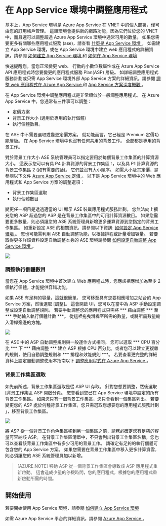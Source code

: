 <properties 
    pageTitle="如何在 App Service 環境中調整應用程式" 
    description="在 App Service 環境中調整應用程式" 
    services="app-service" 
    documentationCenter="" 
    authors="ccompy" 
    manager="stefsch" 
    editor="jimbe"/>

<tags 
    ms.service="app-service" 
    ms.workload="na" 
    ms.tgt_pltfrm="na" 
    ms.devlang="na" 
    ms.topic="article" 
    ms.date="10/26/2015" 
    ms.author="ccompy"/>


# 在 App Service 環境中調整應用程式

基本上，App Service 環境是 Azure App Service 在 VNET 中的個人部署，僅可由您的訂用帳戶管理。 這類環境會提供新的網路功能，因為它們位於您的 VNET 中，而且還可以調整超過 Azure App Service 環境中通常可用的數量。 如果您需要更多有關哪些應用程式服務 (ase)，請查看 [什麼是 App Service 環境 ][whatisase]。 如需建立 App Service 環境，或在 App Service 環境中建立 web 應用程式的詳細資訊，請參閱 [如何建立 App Service 環境 ][howtocreatease] 和 [如何在 App Service 環境 ][createwebappinase]

快速提醒您，當您正常變更 web、 行動的小數位數屬性或在 Azure App Service API 應用程式時您要變更的應用程式服務 Plan(ASP) 層級。 如詳細調整應用程式服務計劃或只需 App Service 環境外部 App Service 方案的詳細資訊，請參閱 [調整 web 應用程式在 Azure App Service ][scalewebapp] 和 [App Service 方案深度概觀 ][appserviceplans]。

在 App Service 環境中調整應用程式是非常類似於一般調整應用程式。 在 Azure App Service 中，您通常有三件事可以調整：

- 定價方案
- 背景工作大小 (適用於專用的執行個體)
- 執行個體數目。

在 ASE 中不需要選取或變更定價方案。 就功能而言，它已經是 Premium 定價功能層級。 在 App Service 環境中也沒有任何共用的背景工作。 全部都是專用的背景工作。

對於背景工作大小 ASE 系統管理員可以指定要用於每個背景工作集區的計算資源大小。 這表示您可以有具 P4 計算資源的背景工作集區 1，以及具 P1 計算資源的背景工作集區 2 (如有需要的話)。 它們並沒有大小順序。 如需大小及其定價，請參閱以下文件 [Azure App Service 定價 ][appservicepricing]。 以下是 App Service 環境中的 Web 應用程式和 App Service 方案的調整選項：

- 背景工作集區選取
- 執行個體數目

變更任一項目是透過適當的 UI 顯示 ASE 裝載應用程式服務計劃。 您無法向上擴充您的 ASP 超過您的 ASP 是在背景工作集區中的可用計算資源數目。 如果您需要更多數量，則必須讓您的 ASE 系統管理員新增更多運算資源到您指定的背景工作集區。 如重新設定 ASE 的相關資訊，請參閱以下資訊: [如何設定 App Service 環境 ][howtoconfigurease]。 您也可能需利用 ASE 自動調整功能，以根據排程或計量增加容量。 若要取得更多詳細資料設定自動調整本身的 ASE 環境請參閱 [如何設定自動調整 App Service 環境 ][aseautoscale]。

![][1]

### 調整執行個體數目

當您在 App Service 環境中首次建立 Web 應用程式時，您應該相應增加為至少 2 個執行個體，才能提供容錯功能。

如果 ASE 有足夠的容量，這就很簡單。 您可移至具有您要相應增加之站台的 App Service 方案，然後選取 [調整]。 這會開啟 UI，您可以在當中為 ASP 手動設定調整或設定自動調整規則。 若要手動調整您的應用程式只需將 *** 藉由調整 *** 至 *** 手動輸入執行個體計數 ***。 從這裡拖曳滑桿至所需的數量，或將所需數量輸入滑桿旁邊的方塊。

![][2]

在 ASE 中的 ASP 自動調整規則與一般運作方式相同。 您可以選取 *** CPU 百分比 *** 下 *** 藉由調整 *** 建立 ASP 根據 CPU 百分比，或者您可以建立更複雜的規則，使用自動調整規則和 *** 排程和效能規則 ***。 若要查看更完整的詳細資料上設定自動調整使用本指南以下 [調整應用程式在 Azure App Service ][appscale]。


### 背景工作集區選取

如先前所述，背景工作集區選取是從 ASP UI 存取。 針對您想要調整，然後選取 [背景工作集區 ASP 開啟分頁。 您會看到您已在 App Service 環境中設定的所有背景工作集區。 如果您只有一個背景工作集區，您只會看到一個集區列出。 若要變更您的 ASP 處於何種背景工作集區，您只需選取您想要您的應用程式服務計劃 」，移至背景工作集區。

![][3]

將 ASP 從一個背景工作角色集區移到另一個集區之前，請務必確定您有足夠的容量可容納該 ASP。 在背景工作集區清單中，不只會列出背景工作集區名稱，您也可以查看該背景工作集區中有多少可用的背景工作。 請確定有足夠的執行個體可包含您的 App Service 方案。 如果您需要在背景工作集區中移入更多計算資雲，則必須讓您的 ASE 系統管理員加以新增。
> [AZURE.NOTE] 移動 ASP 從一個背景工作集區會導致該 ASP 應用程式重新啟動。 這會造成少量的停機時間，您的應用程式，根據您的應用程式重新啟動所需的時間。  

## 開始使用

若要開始使用 App Service 環境，請參閱 [如何建立 App Service 環境 ][howtocreatease]

如需 Azure App Service 平台的詳細資訊，請參閱 [Azure App Service ][azureappservice]。




[1]: ./media/app-service-web-scale-a-web-app-in-an-app-service-environment/aseappscale-aspblade.png 
[2]: ./media/app-service-web-scale-a-web-app-in-an-app-service-environment/aseappscale-manualscale.png 
[3]: ./media/app-service-web-scale-a-web-app-in-an-app-service-environment/aseappscale-sizescale.png 
[whatisase]: http://azure.microsoft.com/documentation/articles/app-service-app-service-environment-intro/ 
[scalewebapp]: http://azure.microsoft.com/documentation/articles/web-sites-scale/ 
[howtocreatease]: http://azure.microsoft.com/documentation/articles/app-service-web-how-to-create-an-app-service-environment/ 
[howtoconfigurease]: http://azure.microsoft.com/documentation/articles/app-service-web-configure-an-app-service-environment/ 
[createwebappinase]: http://azure.microsoft.com/documentation/articles/app-service-web-how-to-create-a-web-app-in-an-ase/ 
[appserviceplans]: http://azure.microsoft.com/documentation/articles/azure-web-sites-web-hosting-plans-in-depth-overview/ 
[appservicepricing]: http://azure.microsoft.com/pricing/details/app-service/ 
[azureappservice]: http://azure.microsoft.com/documentation/articles/app-service-value-prop-what-is/ 
[aseautoscale]: http://azure.microsoft.com/documentation/articles/app-service-environment-auto-scale/ 
[appscale]: http://azure.microsoft.com/documentation/articles/web-sites-scale/ 

